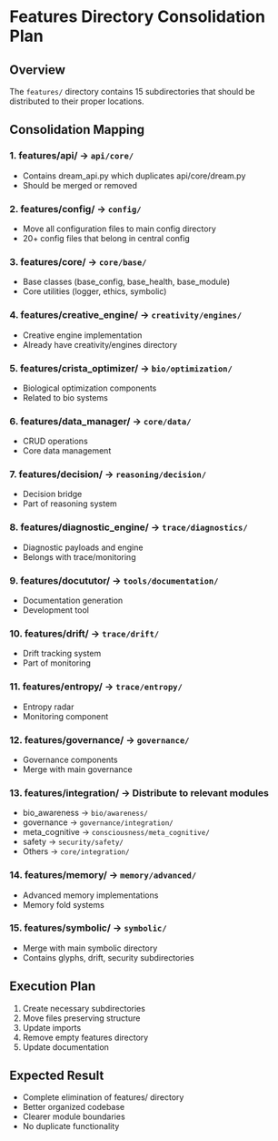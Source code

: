 # Features Directory Consolidation Plan

## Overview
The `features/` directory contains 15 subdirectories that should be distributed to their proper locations.

## Consolidation Mapping

### 1. **features/api/** → `api/core/`
- Contains dream_api.py which duplicates api/core/dream.py
- Should be merged or removed

### 2. **features/config/** → `config/`
- Move all configuration files to main config directory
- 20+ config files that belong in central config

### 3. **features/core/** → `core/base/`
- Base classes (base_config, base_health, base_module)
- Core utilities (logger, ethics, symbolic)

### 4. **features/creative_engine/** → `creativity/engines/`
- Creative engine implementation
- Already have creativity/engines directory

### 5. **features/crista_optimizer/** → `bio/optimization/`
- Biological optimization components
- Related to bio systems

### 6. **features/data_manager/** → `core/data/`
- CRUD operations
- Core data management

### 7. **features/decision/** → `reasoning/decision/`
- Decision bridge
- Part of reasoning system

### 8. **features/diagnostic_engine/** → `trace/diagnostics/`
- Diagnostic payloads and engine
- Belongs with trace/monitoring

### 9. **features/docututor/** → `tools/documentation/`
- Documentation generation
- Development tool

### 10. **features/drift/** → `trace/drift/`
- Drift tracking system
- Part of monitoring

### 11. **features/entropy/** → `trace/entropy/`
- Entropy radar
- Monitoring component

### 12. **features/governance/** → `governance/`
- Governance components
- Merge with main governance

### 13. **features/integration/** → Distribute to relevant modules
- bio_awareness → `bio/awareness/`
- governance → `governance/integration/`
- meta_cognitive → `consciousness/meta_cognitive/`
- safety → `security/safety/`
- Others → `core/integration/`

### 14. **features/memory/** → `memory/advanced/`
- Advanced memory implementations
- Memory fold systems

### 15. **features/symbolic/** → `symbolic/`
- Merge with main symbolic directory
- Contains glyphs, drift, security subdirectories

## Execution Plan

1. Create necessary subdirectories
2. Move files preserving structure
3. Update imports
4. Remove empty features directory
5. Update documentation

## Expected Result
- Complete elimination of features/ directory
- Better organized codebase
- Clearer module boundaries
- No duplicate functionality